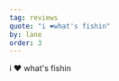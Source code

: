 ```yaml
---
tag: reviews
quote: "i ❤️what's fishin"
by: lane
order: 3
---
```

i <span role="image" aria-label="red love heart">❤️</span> what's fishin